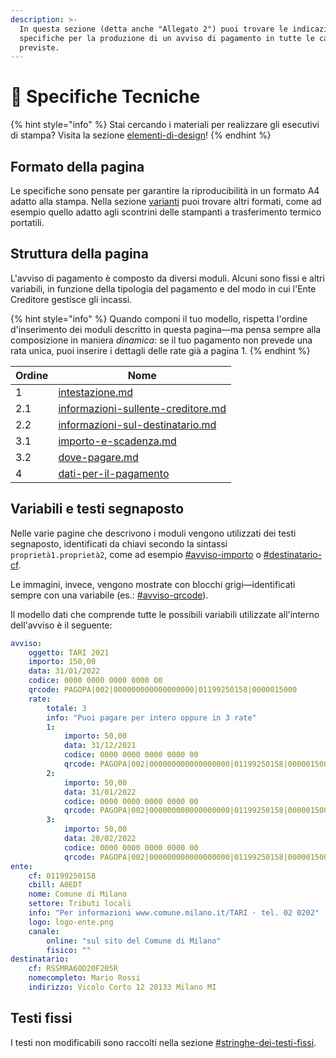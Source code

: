 ```yaml
---
description: >-
  In questa sezione (detta anche "Allegato 2") puoi trovare le indicazioni
  specifiche per la produzione di un avviso di pagamento in tutte le casistiche
  previste.
---
```


# 📐 Specifiche Tecniche

{% hint style="info" %}
Stai cercando i materiali per realizzare gli esecutivi di stampa? Visita la sezione [elementi-di-design](../elementi-di-design/ "mention")!
{% endhint %}

## Formato della pagina

Le specifiche sono pensate per garantire la riproducibilità in un formato A4 adatto alla stampa. Nella sezione [varianti](../../allegato-1/varianti/ "mention") puoi trovare altri formati, come ad esempio quello adatto agli scontrini delle stampanti a trasferimento termico portatili.

## Struttura della pagina

L'avviso di pagamento è composto da diversi moduli. Alcuni sono fissi e altri variabili, in funzione della tipologia del pagamento e del modo in cui l'Ente Creditore gestisce gli incassi.

{% hint style="info" %}
Quando componi il tuo modello, rispetta l'ordine d'inserimento dei moduli descritto in questa pagina—ma pensa sempre alla composizione in maniera _dinamica_: se il tuo pagamento non prevede una rata unica, puoi inserire i dettagli delle rate già a pagina 1.
{% endhint %}

| Ordine | Nome                                                                               |
| ------ | ---------------------------------------------------------------------------------- |
| 1      | [intestazione.md](intestazione.md "mention")                                       |
| 2.1    | [informazioni-sullente-creditore.md](informazioni-sullente-creditore.md "mention") |
| 2.2    | [informazioni-sul-destinatario.md](informazioni-sul-destinatario.md "mention")     |
| 3.1    | [importo-e-scadenza.md](importo-e-scadenza.md "mention")                           |
| 3.2    | [dove-pagare.md](dove-pagare.md "mention")                                         |
| 4      | [dati-per-il-pagamento](dati-per-il-pagamento/ "mention")                          |

## Variabili e testi segnaposto <a href="#variabili" id="variabili"></a>

Nelle varie pagine che descrivono i moduli vengono utilizzati dei testi segnaposto, identificati da chiavi secondo la sintassi `proprietà1.proprietà2`, come ad esempio [#avviso-importo](importo-e-scadenza.md#avviso-importo "mention") o [#destinatario-cf](informazioni-sul-destinatario.md#destinatario-cf "mention").

Le immagini, invece, vengono mostrate con blocchi grigi—identificati sempre con una variabile (es.:   [#avviso-qrcode](dati-per-il-pagamento/rata-unica.md#avviso-qrcode "mention")).

Il modello dati che comprende tutte le possibili variabili utilizzate all'interno dell'avviso è il seguente:

```yaml
avviso:
    oggetto: TARI 2021
    importo: 150,00
    data: 31/01/2022
    codice: 0000 0000 0000 0000 00
    qrcode: PAGOPA|002|000000000000000000|01199250158|0000015000
    rate:
        totale: 3
        info: "Puoi pagare per intero oppure in 3 rate"
        1:
            importo: 50,00
            data: 31/12/2021
            codice: 0000 0000 0000 0000 00
            qrcode: PAGOPA|002|000000000000000000|01199250158|0000015000
        2:
            importo: 50,00
            data: 31/01/2022
            codice: 0000 0000 0000 0000 00
            qrcode: PAGOPA|002|000000000000000000|01199250158|0000015000
        3:
            importo: 50,00
            data: 28/02/2022
            codice: 0000 0000 0000 0000 00
            qrcode: PAGOPA|002|000000000000000000|01199250158|0000015000
ente:
    cf: 01199250158
    cbill: A0EDT
    nome: Comune di Milano
    settore: Tributi locali
    info: "Per informazioni www.comune.milano.it/TARI · tel. 02 0202"
    logo: logo-ente.png
    canale: 
        online: "sul sito del Comune di Milano"
        fisico: ""
destinatario:
    cf: RSSMRA60D20F205R
    nomecompleto: Mario Rossi
    indirizzo: Vicolo Corto 12 20133 Milano MI
```

## Testi fissi

I testi non modificabili sono raccolti nella sezione [#stringhe-dei-testi-fissi](../../allegato-1/varianti/traduzioni/#stringhe-dei-testi-fissi "mention").

